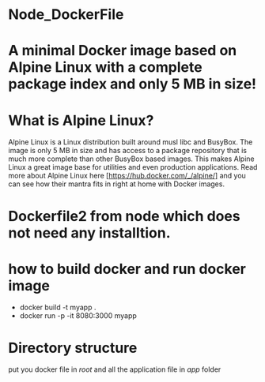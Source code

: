 # Node_DockerFile
# A minimal Docker image based on Alpine Linux with a complete package index and only 5 MB in size!
# What is Alpine Linux?
Alpine Linux is a Linux distribution built around musl libc and BusyBox. The image is only 5 MB in size and has access to a package repository that is much more complete than other BusyBox based images. This makes Alpine Linux a great image base for utilities and even production applications. Read more about Alpine Linux here [https://hub.docker.com/_/alpine/] and you can see how their mantra fits in right at home with Docker images.

# Dockerfile2 from node which does not need any installtion.
# how to build docker and run docker image
* docker build -t myapp . 
* docker run -p -it 8080:3000 myapp
# Directory structure
put you docker file in *root* and all the application file in *app* folder
